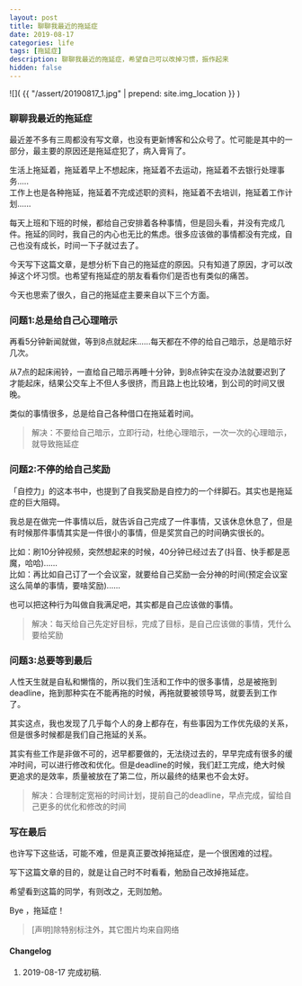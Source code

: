 ```yaml
---
layout: post
title: 聊聊我最近的拖延症
date: 2019-08-17
categories: life
tags: [拖延症]
description: 聊聊我最近的拖延症，希望自己可以改掉习惯，振作起来
hidden: false
---
```


![]( {{ "/assert/20190817_1.jpg" | prepend: site.img_location }} )

### 聊聊我最近的拖延症

最近差不多有三周都没有写文章，也没有更新博客和公众号了。忙可能是其中的一部分，最主要的原因还是拖延症犯了，病入膏肓了。

生活上拖延着，拖延着早上不想起床，拖延着不去运动，拖延着不去银行处理事务.....   
工作上也是各种拖延，拖延着不完成述职的资料，拖延着不去培训，拖延着工作计划......

每天上班和下班的时候，都给自己安排着各种事情，但是回头看，并没有完成几件。拖延的同时，我自己的内心也无比的焦虑。很多应该做的事情都没有完成，自己也没有成长，时间一下子就过去了。

今天写下这篇文章，是想分析下自己的拖延症的原因。只有知道了原因，才可以改掉这个坏习惯。也希望有拖延症的朋友看看你们是否也有类似的痛苦。

今天也思索了很久，自己的拖延症主要来自以下三个方面。

### 问题1:总是给自己心理暗示

再看5分钟新闻就做，等到8点就起床......每天都在不停的给自己暗示，总是暗示好几次。

从7点的起床闹铃，一直给自己暗示再睡十分钟，到8点钟实在没办法就要迟到了才能起床，结果公交车上不但人多很挤，而且路上也比较堵，到公司的时间又很晚。

类似的事情很多，总是给自己各种借口在拖延着时间。

>  解决：不要给自己暗示，立即行动，杜绝心理暗示，一次一次的心理暗示，就导致拖延症

### 问题2:不停的给自己奖励

「自控力」的这本书中，也提到了自我奖励是自控力的一个绊脚石。其实也是拖延症的巨大阻碍。

我总是在做完一件事情以后，就告诉自己完成了一件事情，又该休息休息了，但是有时候那件事情其实是一件很小的事情，但是奖赏自己的时间确实很长的。

比如：刷10分钟视频，突然想起来的时候，40分钟已经过去了(抖音、快手都是恶魔，哈哈)......   
比如：再比如自己订了一个会议室，就要给自己奖励一会分神的时间(预定会议室这么简单的事情，要啥奖励)......

也可以把这种行为叫做自我满足吧，其实都是自己应该做的事情。

> 解决：每天给自己先定好目标，完成了目标，是自己应该做的事情，凭什么要给奖励

### 问题3:总要等到最后

人性天生就是自私和懒惰的，所以我们生活和工作中的很多事情，总是被拖到deadline，拖到那种实在不能再拖的时候，再拖就要被领导骂，就要丢到工作了。

其实这点，我也发现了几乎每个人的身上都存在，有些事因为工作优先级的关系，但是很多时候都是我们自己拖延的关系。

其实有些工作是非做不可的，迟早都要做的，无法绕过去的，早早完成有很多的缓冲时间，可以进行修改和优化。但是deadline的时候，我们赶工完成，绝大时候更追求的是效率，质量被放在了第二位，所以最终的结果也不会太好。

> 解决：合理制定宽裕的时间计划，提前自己的deadline，早点完成，留给自己更多的优化和修改的时间

### 写在最后

也许写下这些话，可能不难，但是真正要改掉拖延症，是一个很困难的过程。

写下这篇文章的目的，就是让自己时不时看看，勉励自己改掉拖延症。

希望看到这篇的同学，有则改之，无则加勉。

Bye ，拖延症！




> [声明]除特别标注外，其它图片均来自网络

#### Changelog
1. 2019-08-17  完成初稿.
